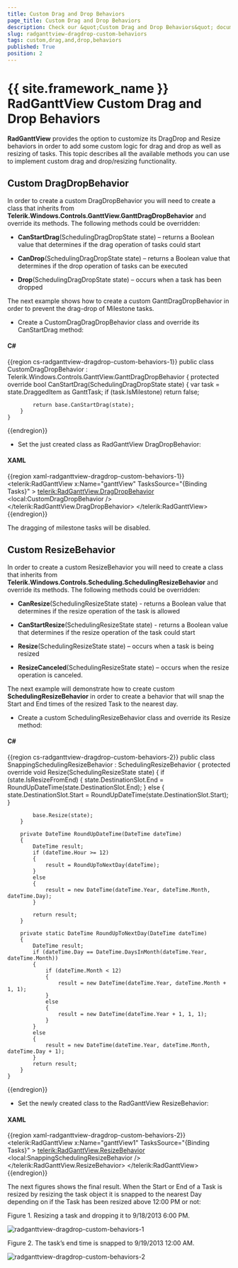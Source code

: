 ```yaml
---
title: Custom Drag and Drop Behaviors
page_title: Custom Drag and Drop Behaviors
description: Check our &quot;Custom Drag and Drop Behaviors&quot; documentation article for the RadGanttView {{ site.framework_name }} control.
slug: radganttview-dragdrop-custom-behaviors
tags: custom,drag,and,drop,behaviors
published: True
position: 2
---
```


# {{ site.framework_name }} RadGanttView Custom Drag and Drop Behaviors

__RadGanttView__ provides the option to customize its DragDrop and Resize behaviors in order to add some custom logic for drag and drop as well as resizing of tasks. This topic describes all the available methods you can use to implement custom drag and drop/resizing functionality.

## Custom DragDropBehavior

In order to create a custom DragDropBehavior you will need to create a class that inherits from __Telerik.Windows.Controls.GanttView.GanttDragDropBehavior__ and override its methods. The following methods could be overridden:

* __CanStartDrag__(SchedulingDragDropState state) – returns a Boolean value that determines if the drag operation of tasks could start

* __CanDrop__(SchedulingDragDropState state) – returns a Boolean value that determines if the drop operation of tasks can be executed

* __Drop__(SchedulingDragDropState state) – occurs when a task has been dropped

The next example shows how to create a custom GanttDragDropBehavior in order to prevent the drag-drop of Milestone tasks.

* Create a CustomDragDragDropBehavior class and override its CanStartDrag method:

#### __C#__

{{region cs-radganttview-dragdrop-custom-behaviors-1}}
	public class CustomDragDropBehavior : Telerik.Windows.Controls.GanttView.GanttDragDropBehavior
	{
	    protected override bool CanStartDrag(SchedulingDragDropState state)
	    {
	        var task = state.DraggedItem as GanttTask;
	        if (task.IsMilestone)
	            return false;
	
	        return base.CanStartDrag(state);
	    }
	}
{{endregion}}

* Set the just created class as RadGanttView DragDropBehavior:

#### __XAML__

{{region xaml-radganttview-dragdrop-custom-behaviors-1}}
	<telerik:RadGanttView  x:Name="ganttView" TasksSource="{Binding Tasks}" >
	    <telerik:RadGanttView.DragDropBehavior>
	        <local:CustomDragDropBehavior />
	    </telerik:RadGanttView.DragDropBehavior>
	</telerik:RadGanttView>
{{endregion}}

The dragging of milestone tasks will be disabled.

## Custom ResizeBehavior

In order to create a custom ResizeBehavior you will need to create a class that inherits from __Telerik.Windows.Controls.Scheduling.SchedulingResizeBehavior__ and override its methods. The following methods could be overridden: 

* __CanResize__(SchedulingResizeState state) - returns a Boolean value that determines if the resize operation of the task is allowed

* __CanStartResize__(SchedulingResizeState state) - returns a Boolean value that determines if the resize operation of the task could start

* __Resize__(SchedulingResizeState state) – occurs when a task is being resized

* __ResizeCanceled__(SchedulingResizeState state) – occurs when the resize operation is canceled.

The next example will demonstrate how to create custom __SchedulingResizeBehavior__ in order to create a behavior that will snap the Start and End times of the resized Task to the nearest day.

* Create a custom SchedulingResizeBehavior class and override its Resize method:

#### __C#__

{{region cs-radganttview-dragdrop-custom-behaviors-2}}
	public class SnappingSchedulingResizeBehavior : SchedulingResizeBehavior
	{
	    protected override void Resize(SchedulingResizeState state)
	    {
	        if (state.IsResizeFromEnd)
	        {
	            state.DestinationSlot.End = RoundUpDateTime(state.DestinationSlot.End);
	        }
	        else
	        {
	            state.DestinationSlot.Start = RoundUpDateTime(state.DestinationSlot.Start);
	        }
	
	        base.Resize(state);
	    }
	
	    private DateTime RoundUpDateTime(DateTime dateTime)
	    {
	        DateTime result;
	        if (dateTime.Hour >= 12)
	        {
	            result = RoundUpToNextDay(dateTime);
	        }
	        else
	        {
	            result = new DateTime(dateTime.Year, dateTime.Month, dateTime.Day);
	        }
	
	        return result;
	    }
	
	    private static DateTime RoundUpToNextDay(DateTime dateTime)
	    {
	        DateTime result;
	        if (dateTime.Day == DateTime.DaysInMonth(dateTime.Year, dateTime.Month))
	        {
	            if (dateTime.Month < 12)
	            {
	                result = new DateTime(dateTime.Year, dateTime.Month + 1, 1);
	            }
	            else
	            {
	                result = new DateTime(dateTime.Year + 1, 1, 1);
	            }
	        }
	        else
	        {
	            result = new DateTime(dateTime.Year, dateTime.Month, dateTime.Day + 1);
	        }
	        return result;
	    }
	}
{{endregion}}

* Set the newly created class to the RadGanttView ResizeBehavior:

#### __XAML__

{{region xaml-radganttview-dragdrop-custom-behaviors-2}}
	<telerik:RadGanttView  x:Name="ganttView1" TasksSource="{Binding Tasks}" >
	    <telerik:RadGanttView.ResizeBehavior>
	        <local:SnappingSchedulingResizeBehavior />
	    </telerik:RadGanttView.ResizeBehavior>
	</telerik:RadGanttView>
{{endregion}}

The next figures shows the final result. When the Start or End of a Task is resized by resizing the task object it is snapped to the nearest Day depending on if the Task has been resized above 12:00 PM or not:

Figure 1. Resizing a task and dropping it to 9/18/2013 6:00 PM.

![radganttview-dragdrop-custom-behaviors-1](images/radganttview-dragdrop-custom-behaviors-1.jpg)

Figure 2. The task’s end time is snapped to 9/19/2013 12:00 AM.

![radganttview-dragdrop-custom-behaviors-2](images/radganttview-dragdrop-custom-behaviors-2.jpg)
